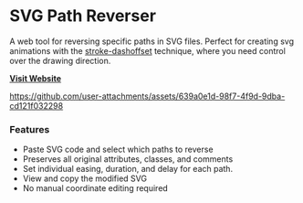 # SVG Path Reverser

A web tool for reversing specific paths in SVG files. Perfect for creating svg animations with the [stroke-dashoffset](https://css-tricks.com/almanac/properties/s/stroke-dashoffset/) technique, where you need control over the drawing direction.

**[Visit Website](https://svg-reverse.daniel.sticker.name/)**



https://github.com/user-attachments/assets/639a0e1d-98f7-4f9d-9dba-cd121f032298



### Features
- Paste SVG code and select which paths to reverse
- Preserves all original attributes, classes, and comments
- Set individual easing, duration, and delay for each path.
- View and copy the modified SVG
- No manual coordinate editing required
